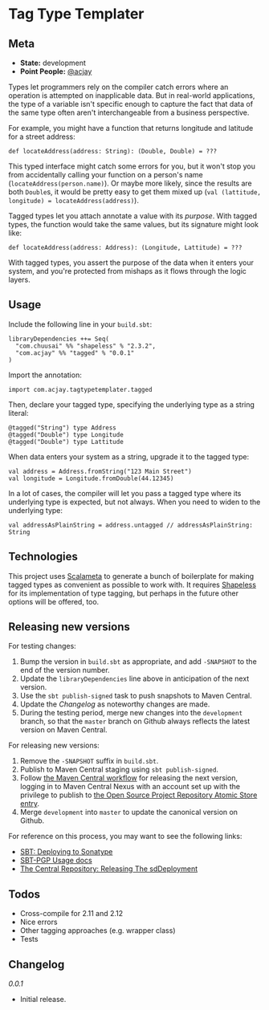 # Tag Type Templater

## Meta

* __State:__ development
* __Point People:__ [@acjay](https://github.com/acjay)

Types let programmers rely on the compiler catch errors where an operation is attempted on inapplicable data. But in real-world applications, the type of a variable isn't specific enough to capture the fact that data of the same type often aren't interchangeable from a business perspective.

For example, you might have a function that returns longitude and latitude for a street address:

```
def locateAddress(address: String): (Double, Double) = ???
```

This typed interface might catch some errors for you, but it won't stop you from accidentally calling your function on a person's name (`locateAddress(person.name)`). Or maybe more likely, since the results are both `Double`s, it would be pretty easy to get them mixed up (`val (lattitude, longitude) = locateAddress(address)`).

Tagged types let you attach annotate a value with its _purpose_. With tagged types, the function would take the same values, but its signature might look like:

```
def locateAddress(address: Address): (Longitude, Lattitude) = ???
```

With tagged types, you assert the purpose of the data when it enters your system, and you're protected from mishaps as it flows through the logic layers.

## Usage

Include the following line in your `build.sbt`:

```
libraryDependencies ++= Seq(
  "com.chuusai" %% "shapeless" % "2.3.2",
  "com.acjay" %% "tagged" % "0.0.1"
)
```

Import the annotation:

```
import com.acjay.tagtypetemplater.tagged
```

Then, declare your tagged type, specifying the underlying type as a string literal:

```
@tagged("String") type Address
@tagged("Double") type Longitude
@tagged("Double") type Lattitude
```

When data enters your system as a string, upgrade it to the tagged type:

```
val address = Address.fromString("123 Main Street")
val longitude = Longitude.fromDouble(44.12345)
``` 

In a lot of cases, the compiler will let you pass a tagged type where its underlying type is expected, but not always. When you need to widen to the underlying type:

```
val addressAsPlainString = address.untagged // addressAsPlainString: String
```

## Technologies

This project uses [Scalameta](http://scalameta.org/) to generate a bunch of boilerplate for making tagged types as convenient as possible to work with. It requires [Shapeless](https://github.com/milessabin/shapeless/) for its implementation of type tagging, but perhaps in the future other options will be offered, too.

## Releasing new versions
   
For testing changes:

1. Bump the version in `build.sbt` as appropriate, and add `-SNAPSHOT` to the end of the version number.
2. Update the `libraryDependencies` line above in anticipation of the next version.
3. Use the `sbt publish-signed` task to push snapshots to Maven Central.
4. Update the *Changelog* as noteworthy changes are made.
5. During the testing period, merge new changes into the `development` branch, so that the `master` branch on Github always reflects the latest version on Maven Central. 

For releasing new versions:
 
1. Remove the `-SNAPSHOT` suffix in `build.sbt`.
2. Publish to Maven Central staging using `sbt publish-signed`.
3. Follow [the Maven Central workflow](http://central.sonatype.org/pages/releasing-the-deployment.html) for releasing the next version, logging in to Maven Central Nexus with an account set up with the privilege to publish to [the Open Source Project Repository Atomic Store entry](https://issues.sonatype.org/browse/OSSRH-20964). 
4. Merge `development` into `master` to update the canonical version on Github.
  
For reference on this process, you may want to see the following links:
 
- [SBT: Deploying to Sonatype](http://www.scala-sbt.org/0.13/docs/Using-Sonatype.html)
- [SBT-PGP Usage docs](http://www.scala-sbt.org/sbt-pgp/usage.html)
- [The Central Repository: Releasing The sdDeployment](http://central.sonatype.org/pages/releasing-the-deployment.html)
  
## Todos

- Cross-compile for 2.11 and 2.12
- Nice errors
- Other tagging approaches (e.g. wrapper class)
- Tests
  
## Changelog

*0.0.1*
- Initial release.
